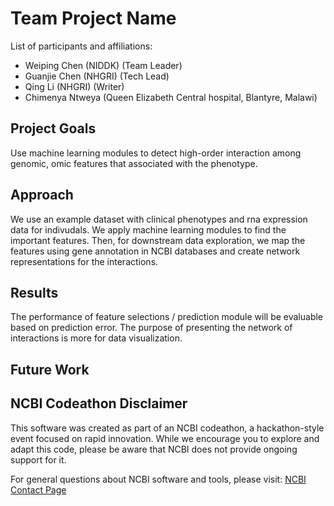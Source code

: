 # Team Project Name

List of participants and affiliations:
- Weiping Chen (NIDDK) (Team Leader)
- Guanjie Chen (NHGRI) (Tech Lead)
- Qing Li (NHGRI) (Writer)
- Chimenya Ntweya (Queen Elizabeth Central hospital, Blantyre, Malawi)

## Project Goals
Use machine learning modules to detect high-order interaction among genomic, omic features that associated with the phenotype. 

## Approach
We use an example dataset with clinical phenotypes and rna expression data for indivudals. We apply machine learning modules to find the important features. Then, for downstream data exploration, we map the features using gene annotation in NCBI databases and create network representations for the interactions. 

## Results
The performance of feature selections / prediction module will be evaluable based on prediction error. The purpose of presenting the network of interactions is more for data visualization. 

## Future Work

## NCBI Codeathon Disclaimer
This software was created as part of an NCBI codeathon, a hackathon-style event focused on rapid innovation. While we encourage you to explore and adapt this code, please be aware that NCBI does not provide ongoing support for it.

For general questions about NCBI software and tools, please visit: [NCBI Contact Page](https://www.ncbi.nlm.nih.gov/home/about/contact/)

